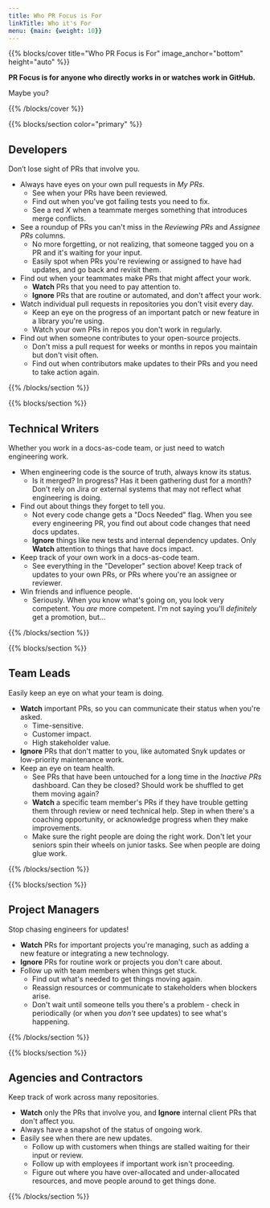 ```yaml
---
title: Who PR Focus is For
linkTitle: Who it's For
menu: {main: {weight: 10}}
---
```


{{% blocks/cover title="Who PR Focus is For" image_anchor="bottom" height="auto" %}}

**PR Focus is for anyone who directly works in or watches work in GitHub.**

Maybe you?

{{% /blocks/cover %}}

{{% blocks/section color="primary" %}}

## Developers

Don’t lose sight of PRs that involve you.

* Always have eyes on your own pull requests in *My PRs*.
  * See when your PRs have been reviewed.
  * Find out when you've got failing tests you need to fix.
  * See a red *X* when a teammate merges something that introduces merge conflicts. 
* See a roundup of PRs you can't miss in the *Reviewing PRs* and *Assignee PRs* columns.
  * No more forgetting, or not realizing, that someone tagged you on a PR and it's waiting for your input.
  * Easily spot when PRs you're reviewing or assigned to have had updates, and go back and revisit them.
* Find out when your teammates make PRs that might affect your work.
  * **Watch** PRs that you need to pay attention to.
  * **Ignore** PRs that are routine or automated, and don't affect your work.
* Watch individual pull requests in repositories you don't visit every day.
  * Keep an eye on the progress of an important patch or new feature in a library you're using.
  * Watch your own PRs in repos you don't work in regularly.
* Find out when someone contributes to your open-source projects.
  * Don't miss a pull request for weeks or months in repos you maintain but don't visit often.
  * Find out when contributors make updates to their PRs and you need to take action again.

{{% /blocks/section %}}

{{% blocks/section %}}

## Technical Writers

Whether you work in a docs-as-code team, or just need to watch engineering work.

* When engineering code is the source of truth, always know its status.
  * Is it merged? In progress? Has it been gathering dust for a month? Don't rely on Jira or external systems that may not reflect what engineering is doing.
* Find out about things they forget to tell you.
  * Not every code change gets a "Docs Needed" flag. When you see every engineering PR, you find out about code changes that need docs updates.
  * **Ignore** things like new tests and internal dependency updates. Only **Watch** attention to things that have docs impact.
* Keep track of your own work in a docs-as-code team.
  * See everything in the "Developer" section above! Keep track of updates to your own PRs, or PRs where you're an assignee or reviewer.
* Win friends and influence people.
  * Seriously. When you know what's going on, you look very competent. You *are* more competent. I'm not saying you'll *definitely* get a promotion, but...

{{% /blocks/section %}}

{{% blocks/section %}}

## Team Leads

Easily keep an eye on what your team is doing.

* **Watch** important PRs, so you can communicate their status when you're asked.
  * Time-sensitive.
  * Customer impact.
  * High stakeholder value.
* **Ignore** PRs that don't matter to you, like automated Snyk updates or low-priority maintenance work.
* Keep an eye on team health.
  * See PRs that have been untouched for a long time in the *Inactive PRs* dashboard. Can they be closed? Should work be shuffled to get them moving again?
  * **Watch** a specific team member's PRs if they have trouble getting them through review or need technical help. Step in when there's a coaching opportunity, or acknowledge progress when they make improvements.
  * Make sure the right people are doing the right work. Don't let your seniors spin their wheels on junior tasks. See when people are doing glue work.

{{% /blocks/section %}}

{{% blocks/section %}}

## Project Managers

Stop chasing engineers for updates!

* **Watch** PRs for important projects you're managing, such as adding a new feature or integrating a new technology.
* **Ignore** PRs for routine work or projects you don't care about.
* Follow up with team members when things get stuck.
  * Find out what's needed to get things moving again.
  * Reassign resources or communicate to stakeholders when blockers arise.
  * Don't wait until someone tells you there's a problem - check in periodically (or when you *don't* see updates) to see what's happening.

{{% /blocks/section %}}

{{% blocks/section %}}

## Agencies and Contractors

Keep track of work across many repositories.

* **Watch** only the PRs that involve you, and **Ignore** internal client PRs that don't affect you.
* Always have a snapshot of the status of ongoing work.
* Easily see when there are new updates.
  * Follow up with customers when things are stalled waiting for their input or review.
  * Follow up with employees if important work isn't proceeding.
  * Figure out where you have over-allocated and under-allocated resources, and move people around to get things done.

{{% /blocks/section %}}
